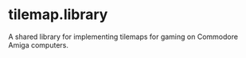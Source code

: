 # tilemap.library
A shared library for implementing tilemaps for gaming on Commodore Amiga computers.
